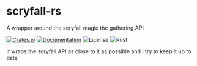 # scryfall-rs

A wrapper around the scryfall magic the gathering API

[![Crates.io](https://img.shields.io/crates/v/scryfall.svg)](https://crates.io/crates/scryfall)
[![Documentation](https://docs.rs/scryfall/badge.svg)](https://docs.rs/scryfall)
![License](https://img.shields.io/badge/license-MIT-blue.svg)
![Rust](https://github.com/mendess/scryfall-rs/workflows/Rust/badge.svg)

It wraps the scryfall API as close to it as possible and I try to keep it up to
date
